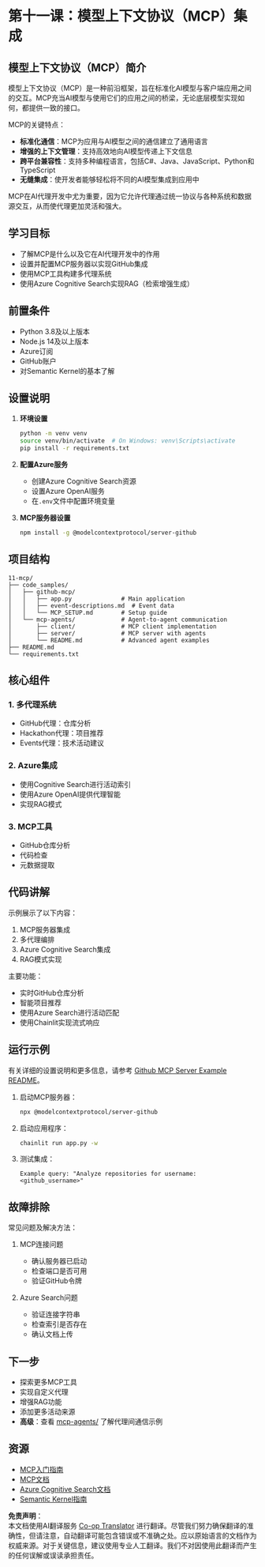 <!--
CO_OP_TRANSLATOR_METADATA:
{
  "original_hash": "e255edb8423b34b4bba20263ef38f208",
  "translation_date": "2025-07-24T07:47:52+00:00",
  "source_file": "11-mcp/README.md",
  "language_code": "zh"
}
-->
# 第十一课：模型上下文协议（MCP）集成

## 模型上下文协议（MCP）简介

模型上下文协议（MCP）是一种前沿框架，旨在标准化AI模型与客户端应用之间的交互。MCP充当AI模型与使用它们的应用之间的桥梁，无论底层模型实现如何，都提供一致的接口。

MCP的关键特点：

- **标准化通信**：MCP为应用与AI模型之间的通信建立了通用语言  
- **增强的上下文管理**：支持高效地向AI模型传递上下文信息  
- **跨平台兼容性**：支持多种编程语言，包括C#、Java、JavaScript、Python和TypeScript  
- **无缝集成**：使开发者能够轻松将不同的AI模型集成到应用中  

MCP在AI代理开发中尤为重要，因为它允许代理通过统一协议与各种系统和数据源交互，从而使代理更加灵活和强大。

## 学习目标
- 了解MCP是什么以及它在AI代理开发中的作用  
- 设置并配置MCP服务器以实现GitHub集成  
- 使用MCP工具构建多代理系统  
- 使用Azure Cognitive Search实现RAG（检索增强生成）  

## 前置条件
- Python 3.8及以上版本  
- Node.js 14及以上版本  
- Azure订阅  
- GitHub账户  
- 对Semantic Kernel的基本了解  

## 设置说明

1. **环境设置**  
   ```bash
   python -m venv venv
   source venv/bin/activate  # On Windows: venv\Scripts\activate
   pip install -r requirements.txt
   ```

2. **配置Azure服务**  
   - 创建Azure Cognitive Search资源  
   - 设置Azure OpenAI服务  
   - 在`.env`文件中配置环境变量  

3. **MCP服务器设置**  
   ```bash
   npm install -g @modelcontextprotocol/server-github
   ```

## 项目结构

```
11-mcp/
├── code_samples/
│   ├── github-mcp/
│   │   ├── app.py              # Main application
│   │   ├── event-descriptions.md  # Event data
│   │   └── MCP_SETUP.md        # Setup guide
│   └── mcp-agents/             # Agent-to-agent communication
│       ├── client/             # MCP client implementation
│       ├── server/             # MCP server with agents
│       └── README.md           # Advanced agent examples
├── README.md
└── requirements.txt
```

## 核心组件

### 1. 多代理系统
- GitHub代理：仓库分析  
- Hackathon代理：项目推荐  
- Events代理：技术活动建议  

### 2. Azure集成
- 使用Cognitive Search进行活动索引  
- 使用Azure OpenAI提供代理智能  
- 实现RAG模式  

### 3. MCP工具
- GitHub仓库分析  
- 代码检查  
- 元数据提取  

## 代码讲解

示例展示了以下内容：  
1. MCP服务器集成  
2. 多代理编排  
3. Azure Cognitive Search集成  
4. RAG模式实现  

主要功能：  
- 实时GitHub仓库分析  
- 智能项目推荐  
- 使用Azure Search进行活动匹配  
- 使用Chainlit实现流式响应  

## 运行示例

有关详细的设置说明和更多信息，请参考 [Github MCP Server Example README](./code_samples/github-mcp/README.md)。

1. 启动MCP服务器：  
   ```bash
   npx @modelcontextprotocol/server-github
   ```

2. 启动应用程序：  
   ```bash
   chainlit run app.py -w
   ```

3. 测试集成：  
   ```
   Example query: "Analyze repositories for username: <github_username>"
   ```

## 故障排除

常见问题及解决方法：  
1. MCP连接问题  
   - 确认服务器已启动  
   - 检查端口是否可用  
   - 验证GitHub令牌  

2. Azure Search问题  
   - 验证连接字符串  
   - 检查索引是否存在  
   - 确认文档上传  

## 下一步
- 探索更多MCP工具  
- 实现自定义代理  
- 增强RAG功能  
- 添加更多活动来源  
- **高级**：查看 [mcp-agents/](../../../11-mcp/code_samples/mcp-agents) 了解代理间通信示例  

## 资源
- [MCP入门指南](https://aka.ms/mcp-for-beginners)  
- [MCP文档](https://github.com/microsoft/semantic-kernel/tree/main/python/semantic-kernel/semantic_kernel/connectors/mcp)  
- [Azure Cognitive Search文档](https://learn.microsoft.com/azure/search/)  
- [Semantic Kernel指南](https://learn.microsoft.com/semantic-kernel/)  

**免责声明**：  
本文档使用AI翻译服务 [Co-op Translator](https://github.com/Azure/co-op-translator) 进行翻译。尽管我们努力确保翻译的准确性，但请注意，自动翻译可能包含错误或不准确之处。应以原始语言的文档作为权威来源。对于关键信息，建议使用专业人工翻译。我们不对因使用此翻译而产生的任何误解或误读承担责任。